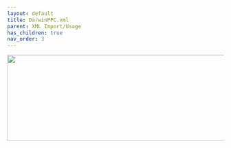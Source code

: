 ```yaml
---
layout: default
title: DarwinPPC.xml
parent: XML Import/Usage
has_children: true
nav_order: 3
---
```


<p align="center">
  <img width="650" height="200" src="../../../../assets/HeaderDarwinPPCxml.png">
</p>
